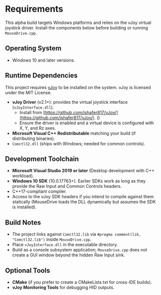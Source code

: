 # Requirements

This alpha build targets Windows platforms and relies on the vJoy virtual joystick driver. Install the components below before building or running `MouseDrive.cpp`.

## Operating System
- Windows 10 and later versions.

## Runtime Dependencies
This project requires [vJoy](https://github.com/jshafer817/vJoy) to be installed on the system.
vJoy is licensed under the MIT License.

- **vJoy Driver** (v2.1+): provides the virtual joystick interface (`vJoyInterface.dll`).
  - Install from [https://github.com/jshafer817/vJoy/](https://github.com/jshafer817/vJoy/). ()
  - Ensure the driver is enabled and a virtual device is configured with X, Y, and Rz axes.
- **Microsoft Visual C++ Redistributable** matching your build (if distributing binaries).
- `Comctl32.dll` (ships with Windows; needed for common controls).

## Development Toolchain
- **Microsoft Visual Studio 2019 or later** (Desktop development with C++ workload).
- **Windows 10 SDK** (10.0.17763+). Earlier SDKs work as long as they provide the Raw Input and Common Controls headers.
- C++17-compliant compiler.
- Access to the vJoy SDK headers if you intend to compile against them statically (MouseDrive loads the DLL dynamically but assumes the SDK is installed).

## Build Notes
- The project links against `Comctl32.lib` via `#pragma comment(lib, "Comctl32.lib")` inside `MouseDrive.cpp`.
- Place `vJoyInterface.dll` in the executable directory.
- Build as a console subsystem application; `MouseDrive.cpp` does not create a GUI window beyond the hidden Raw Input sink.

## Optional Tools
- **CMake** (if you prefer to create a CMakeLists.txt for cross-IDE builds).
- **vJoy Monitoring Tools** for debugging HID outputs.
